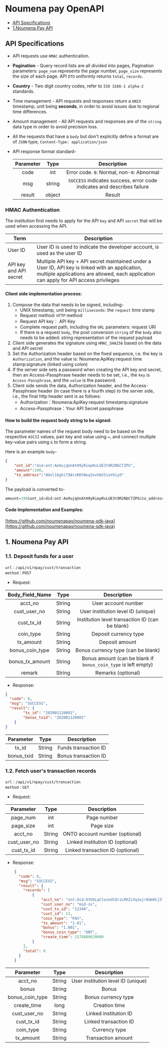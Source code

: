 # Noumena pay OpenAPI

* [API Specifications](#1-api-specifications)
* [1.Noumena Pay API](#2-noumena-pay-api)

## API Specifications

- API requests use `HMAC` authentication.

- **Pagination** - Query record lists are all divided into pages, Pagination parameters: `page_num` represents the page number, `page_size` represents the size of each page. API `DTO` uniformly returns `total`, `records`.

- **Country** - Two digit country codes, refer to `ISO 3166-1 alpha-2` standards.

- Time management - API requests and responses return a `UNIX` timestamp, unit being **seconds**, in order to avoid issues due to regional time differences.

- Amount management - All API requests and responses are of the `string` data type in order to avoid precision loss.

- All the requests that have a `body` but don't explicitly define a format are of `JSON` type, `Content-Type: application/json`

- API response format standard-

  | Parameter |  Type  |                         Description                          |
  | :--------: | :----: | :----------------------------------------------------------: |
  |    code    |  int   |          Error code. `0`: Normal, non-`0`: Abnormal          |
  |    msg     | string | `SUCCESS` indicates success, error code indicates and describes failure |
  |   result   | object |                        Result                                |

### HMAC Authentication

The institution first needs to apply for the API `key` and API `secret` that will be used when accessing the API.

| Term                   | Description                                                  |
| ---------------------- | ------------------------------------------------------------ |
| User ID                | User ID is used to indicate the developer account, is used as the user ID |
| API key and API secret | Multiple API key + API secret maintained under a User ID, API key is linked with an application, multiple applications are allowed, each application can apply for API access privileges |

#### Client side implementation process:

1. Compose the data that needs to be signed, including-
   - UNIX timestamp, unit being `milliseconds`: the `request` time stamp 
   - Request method: `HTTP` method
   - Request API key： API Key
   - Complete request path, including the `URL` parameters: request URI
   - If there is a request `body`, the post conversion `string` of the `body` also needs to be added: string representation of the request payload
2. Client side generates the signature using `HMAC_SHA256` based on the data and API secret
3. Set the Authorization header based on the fixed sequence, i.e. the key is `Authorization`, and the value is: Noumena:ApiKey:request time stamp:signature (linked using colon) 
4. If the server side sets a password when creating the API key and secret, then an Access-Passphrase header needs to be set, i.e., the `key` is `Access-Passphrase`, and the `value` is the password.
5. Client side sends the data, Authorization header, and the Access-Passphrase header (in case there is a fourth step) to the server side, i.e., the final http header sent is as follows:
   - Authorization：Noumena:ApiKey:request timestamp:signature
   - Access-Passphrase：Your API Secret passphrase


#### How to build the request body string to be signed:

The parameter names of the request body need to be based on the respective `ASCII` values, pair key and value using `=`, and connect multiple key-value pairs using `&` to form a string.

Here is an example `body`-

```json
{
	"ont_id":"did:ont:Ae9ujqUnAtH9yRiepRvLUE3t9R2NbCTZPG",
	"amount":190,
	"to_address":"AUol16ghiT9AtxRDtNeq3ovhWJ5iaY6iyd"
}
```

The payload is converted to-

```java
amount=190&ont_id=did:ont:Ae9ujqUnAtH9yRiepRvLUE3t9R2NbCTZPG&to_address=AUol16ghiT9AtxRDtNeq3ovhWJ5iaY6iyd
```


#### Code Implementation and Examples:

[https://github.com/noumenapay/noumena-sdk-java](https://github.com/noumenapay/noumena-sdk-java)


## 1. Noumena Pay API

### 1.1. Deposit funds for a user


```text
url：/api/v1/npay/cust/transaction
method：POST
```


- Request:

| Body_Field_Name |  Type  |   Description   |
|:----------:|:------:|:---------------------------------------------------------------------:|
|   acct_no | String |User account number|
|   cust_user_no | String |User institution level ID (unique)|
|   cust_tx_id | String |Institution level transaction ID (can be blank)|
|   coin_type | String |Deposit currency type|
|   tx_amount | String |Deposit amount|
|   bonus_coin_type | String |Bonus currency type (can be blank)|
|   bonus_tx_amount | String |Bonus amount (can be blank if `bonus_coin_type` is left empty)|
|   remark | String |Remarks (optional)|



- Response:

```json
{
  "code": 0,
  "msg": "SUCCESS",
  "result": {
		"tx_id": "202001120001",
		"bonus_txid": "202001120002"
    }
}
```

|  Parameter   |  Type  |        Description         |
| :-----------: | :----: | :------------------------: |
|    tx_id    | String | Funds transaction ID|
|    bonus_txid    | String | Bonus transaction ID |






### 1.2. Fetch user's transaction records

```text
url：/api/v1/npay/cust/transaction
method：GET
```

- Request:

|  Parameter   |  Type  |        Description         |
| :-----------: | :----: | :------------------------: |
|  page_num   | int  |    Page number     |
|  page_size  | int  |  Page size   |
|  acct_no  | String  |  ONTO account number (optional)   |
|  cust_user_no  | String  | Linked institution ID (optional)    |
|  cust_tx_id  | String  | Linked transaction ID (optional)   |

- Response:

```json
	{
	  "code": 0,
	  "msg": "SUCCESS",
	  "result": {
		"records": [
            {
                "acct_no": "ont:did:AYUkLqCtozedCQrzLMXZiXq1wjr6Qm6Cj5",
                "cust_user_no": "mid-zx",
                "cust_tx_id": "12346",
                "cust_id": 13,
                "coin_type": "PAX",
                "tx_amount": "1.01",
                "bonus": "1.001",
                "bonus_coin_type": "ONT",
                "create_time": 1578889620000
            }
		],
		"total": 0
	  }
	}
```

|  Parameter   |  Type  |        Description         |
| :-----------: | :----: | :------------------------: |
|    acct_no    | String | User institution level ID (unique)|
| bonus | String | Bonus |
| bonus_coin_type | String | Bonus currency type |
|  create_time   | long |      Creation time   |
|    cust_user_no    |  String   |   Linked institution ID          |
|    cust_tx_id    |  String   |   Linked transaction ID          |
|  coin_type   | String |      Currency type  |
|  tx_amount   | String |      Transaction amount   |






